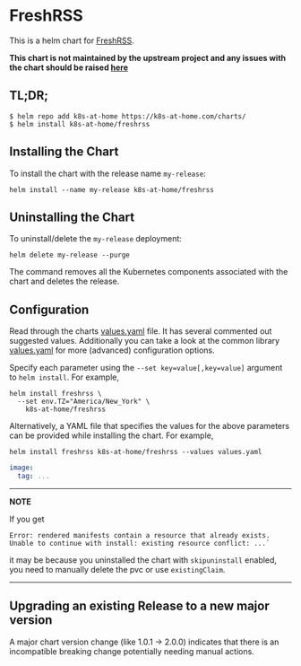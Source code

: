 # FreshRSS

This is a helm chart for [FreshRSS](https://github.com/FreshRSS/FreshRSS).

**This chart is not maintained by the upstream project and any issues with the chart should be raised [here](https://github.com/k8s-at-home/charts/issues/new/choose)**

## TL;DR;

```shell
$ helm repo add k8s-at-home https://k8s-at-home.com/charts/
$ helm install k8s-at-home/freshrss
```

## Installing the Chart

To install the chart with the release name `my-release`:

```console
helm install --name my-release k8s-at-home/freshrss
```

## Uninstalling the Chart

To uninstall/delete the `my-release` deployment:

```console
helm delete my-release --purge
```

The command removes all the Kubernetes components associated with the chart and deletes the release.

## Configuration
Read through the charts [values.yaml](https://github.com/k8s-at-home/charts/blob/master/charts/freshrss/values.yaml)
file. It has several commented out suggested values.
Additionally you can take a look at the common library [values.yaml](https://github.com/k8s-at-home/charts/blob/master/charts/common/values.yaml) for more (advanced) configuration options.

Specify each parameter using the `--set key=value[,key=value]` argument to `helm install`. For example,
```console
helm install freshrss \
  --set env.TZ="America/New_York" \
    k8s-at-home/freshrss
```
Alternatively, a YAML file that specifies the values for the above parameters can be provided while installing the
chart. For example,
```console
helm install freshrss k8s-at-home/freshrss --values values.yaml
```

```yaml
image:
  tag: ...
```

---
**NOTE**

If you get
```console
Error: rendered manifests contain a resource that already exists. Unable to continue with install: existing resource conflict: ...`
```
it may be because you uninstalled the chart with `skipuninstall` enabled, you need to manually delete the pvc or use `existingClaim`.

---

## Upgrading an existing Release to a new major version

A major chart version change (like 1.0.1 -> 2.0.0) indicates that there is an incompatible breaking change potentially needing manual actions.
